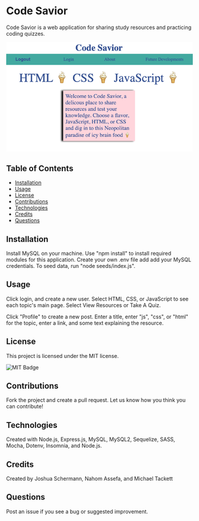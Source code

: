 # Code Savior
Code Savior is a web application for sharing study resources and practicing coding quizzes.

![Code Savior Screenshot](./public/images/screenshot.png)

## Table of Contents

- [Installation](#installation)
- [Usage](#usage)
- [License](#license)
- [Contributions](#contributions)
- [Technologies](#technologies)
- [Credits](#credits)
- [Questions](#questions)

## Installation

Install MySQL on your machine. Use "npm install" to install required modules for this application. Create your own .env file add add your MySQL credentials. To seed data, run "node seeds/index.js".

## Usage

Click login, and create a new user. Select HTML, CSS, or JavaScript to see each topic's main page. Select View Resources or Take A Quiz. 

Click "Profile" to create a new post. Enter a title, enter "js", "css", or "html" for the topic, enter a link, and some text explaining the resource. 

## License

This project is licensed under the MIT license.

![MIT Badge](https://img.shields.io/npm/l/f)

## Contributions

Fork the project and create a pull request. Let us know how you think you can contribute!

## Technologies

Created with Node.js, Express.js, MySQL, MySQL2, Sequelize, SASS, Mocha, Dotenv, Insomnia, and Node.js.

## Credits

Created by Joshua Schermann, Nahom Assefa, and Michael Tackett

## Questions

Post an issue if you see a bug or suggested improvement.